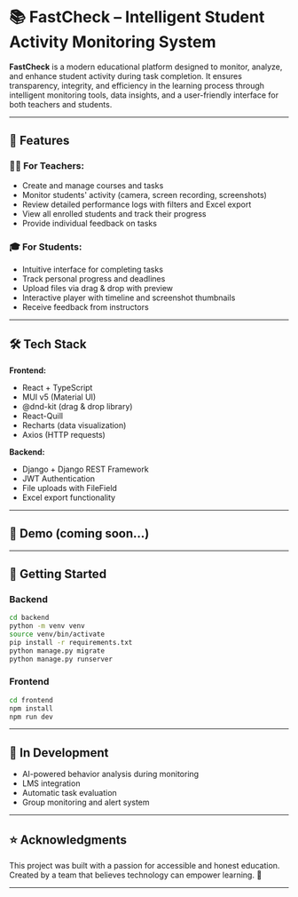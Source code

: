 # 📚 FastCheck – Intelligent Student Activity Monitoring System

**FastCheck** is a modern educational platform designed to monitor, analyze, and enhance student activity during task completion. It ensures transparency, integrity, and efficiency in the learning process through intelligent monitoring tools, data insights, and a user-friendly interface for both teachers and students.

---

## 🚀 Features

### 👩‍🏫 For Teachers:
- Create and manage courses and tasks  
- Monitor students' activity (camera, screen recording, screenshots)  
- Review detailed performance logs with filters and Excel export  
- View all enrolled students and track their progress  
- Provide individual feedback on tasks  

### 🎓 For Students:
- Intuitive interface for completing tasks  
- Track personal progress and deadlines  
- Upload files via drag & drop with preview  
- Interactive player with timeline and screenshot thumbnails  
- Receive feedback from instructors  

---

## 🛠️ Tech Stack

**Frontend:**
- React + TypeScript  
- MUI v5 (Material UI)  
- @dnd-kit (drag & drop library)  
- React-Quill 
- Recharts (data visualization)  
- Axios (HTTP requests)

**Backend:**
- Django + Django REST Framework  
- JWT Authentication  
- File uploads with FileField  
- Excel export functionality  

---

## 🎥 Demo (coming soon...)


---

## 🔧 Getting Started

### Backend

```bash
cd backend
python -m venv venv
source venv/bin/activate
pip install -r requirements.txt
python manage.py migrate
python manage.py runserver
```

### Frontend

```bash
cd frontend
npm install
npm run dev
```

---

## 🧪 In Development
- AI-powered behavior analysis during monitoring  
- LMS integration  
- Automatic task evaluation  
- Group monitoring and alert system  

---

## ⭐ Acknowledgments

This project was built with a passion for accessible and honest education.  
Created by a team that believes technology can empower learning. 🌱

---

